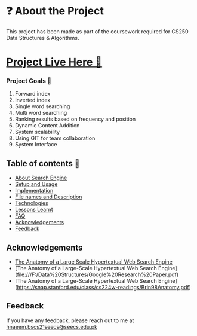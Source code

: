 # ❓ About the Project

This project has been made as part of the coursework required for CS250 Data Structures & Algorithms.

# [Project Live Here 🚀](https://umerkay.github.io/processorsim/)

### Project Goals 🥅

1. Forward index
2. Inverted index
3. Single word searching
4. Multi word searching
5. Ranking results based on frequency and position
6. Dynamic Content Addition
7. System scalability
8. Using GIT for team collaboration
9. System Interface

## Table of contents 📃

- [About Search Engine](#About-Search-Engine)
- [Setup and Usage](#Setup-and-Usage)
- [Implementation](#Implementation)
- [File names and Description](#File-names-and-Description)
- [Technologies](#Technologies)
- [Lessons Learnt](#Lessons-Learnt)
- [FAQ](#FAQ)
- [Acknowledgements](#Acknowledgements)
- [Feedback](#Feedback)


## Acknowledgements

- [The Anatomy of a Large Scale Hypertextual Web Search Engine](https://snap.stanford.edu/class/cs224w-readings/Brin98Anatomy.pdf)
- [The Anatomy of a Large-Scale Hypertextual Web Search Engine] (file:///F:/Data%20Structures/Google%20Research%20Paper.pdf)
- [The Anatomy of a Large-Scale Hypertextual Web Search Engine] (https://snap.stanford.edu/class/cs224w-readings/Brin98Anatomy.pdf)

## Feedback

If you have any feedback, please reach out to me at hnaeem.bscs21seecs@seecs.edu.pk
